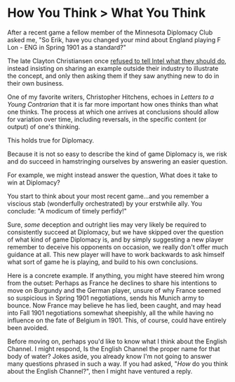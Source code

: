 # How You Think > What You Think

After a recent game a fellow member of the Minnesota Diplomacy Club asked me, "So Erik, have you changed your mind about England playing F Lon - ENG in Spring 1901 as a standard?"

The late Clayton Christiansen once [refused to tell Intel what they should do](https://hbr.org/2010/07/how-will-you-measure-your-life), instead insisting on sharing an example outside their industry to illustrate the concept, and only then asking them if they saw anything new to do in their own business. 

One of my favorite writers, Christopher Hitchens, echoes in _Letters to a Young Contrarian_ that it is far more important how ones thinks than what one thinks. The process at which one arrives at conclusions should allow for variation over time, including reversals, in the specific content (or output) of one's thinking. 

This holds true for Diplomacy. 

Because it is not so easy to describe the kind of game Diplomacy is, we risk and do succeed in hamstringing ourselves by answering an easier question. 

For example, we might instead answer the question, What does it take to win at Diplomacy? 

You start to think about your most recent game...and you remember a viscious stab (wonderfully orchestrated) by your erstwhile ally. You conclude: "A modicum of timely perfidy!"

Sure, _some_ deception and outright lies may very likely be required to consistently succeed at Diplomacy, but we have skipped over the question of what kind of game Diplomacy is, and by simply suggesting a new player remember to deceive his opponents on occasion, we really don't offer much guidance at all. This new player will have to work backwards to ask himself what sort of game he is playing, and build to his own conclusions. 

Here is a concrete example. If anything, you might have steered him wrong from the outset: Perhaps as France he declines to share his intentions to move on Burgundy and the German player, unsure of why France seemed so suspicious in Spring 1901 negotiations, sends his Munich army to bounce. Now France may believe he has lied, been caught, and may head into Fall 1901 negotiations somewhat sheepishly, all the while having no influence on the fate of Belgium in 1901. This, of course, could have entirely been avoided. 

Before moving on, perhaps you'd like to know what I think about the English Channel. I might respond, Is the English Channel the proper name for that body of water? Jokes aside, you already know I'm not going to answer many questions phrased in such a way. If you had asked, "_How_ do you think about the English Channel?", then I might have ventured a reply. 